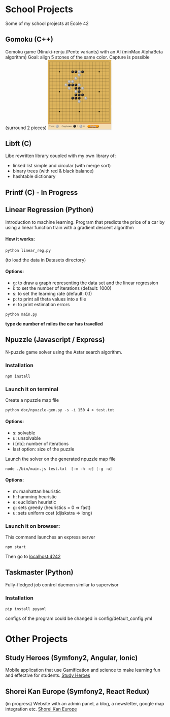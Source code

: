 # School Projects
Some of my school projects at Ecole 42

## Gomoku (C++)
Gomoku game (Ninuki-renju /Pente variants) with an AI (minMax AlphaBeta algorithm)
Goal: align 5 stones of the same color. Capture is possible (surround 2 pieces)
<img src="images/gomoku.png" width="200">

## Libft (C)
Libc rewritten library coupled with my own library of:
- linked list simple and circular (with merge sort)
- binary trees (with red & black balance)
- hashtable dictionary

## Printf (C) - In Progress

## Linear Regression (Python)
Introduction to machine learning.
Program that predicts the price of a car by using a linear function train with a gradient descent algorithm
#### How it works:
```
python linear_reg.py
```
(to load the data in Datasets directory)

#### Options:
- g: to draw a graph representing the data set and the linear regression
- i: to set the number of iterations (default: 1000)
- s: to set the learning rate (default: 0.1)
- p: to print all theta values into a file
- e: to print estimation errors
```
python main.py
```
**type de number of miles the car has travelled**

## Npuzzle (Javascript / Express)
N-puzzle game solver using the Astar search algorithm.

### Installation
```
npm install
```
### Launch it  on terminal
Create a npuzzle map file
```
python doc/npuzzle-gen.py -s -i 150 4 > test.txt
```
#### Options:
- s: solvable
- u: unsolvable
- i [nb]: number of iterations
- last option: size of the puzzle

Launch the solver on the generated npuzzle map file
```
node ./bin/main.js test.txt  [-m -h -e] [-g -u]
```
#### Options:
- m: manhattan heuristic
- h: hamming heuristic
- e: euclidian heuristic
- g: sets greedy (heuristics = 0 => fast)
- u: sets uniform cost (djiskstra => long)

### Launch it on browser:
This command launches an express server
```
npm start
```
Then go to [localhost:4242](http://localhost:4242)

## Taskmaster (Python)
Fully-fledged job control daemon similar to supervisor

### Installation
```
pip install pyyaml
```
configs of the program could be changed in config/default_config.yml

# Other Projects

## Study Heroes (Symfony2, Angular, Ionic)
Mobile application that use Gamification and science to make learning fun and effective for students.
[Study Heroes](http://studyheroes.fr/)

## Shorei Kan Europe (Symfony2, React Redux)
(in progress)
Website with an admin panel, a blog, a newsletter, google map integration etc.
[Shorei Kan Europe](http://shorei-kan-europe.com/)
